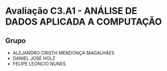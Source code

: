 # Avaliação C3.A1 - ANÁLISE DE DADOS APLICADA A COMPUTAÇÃO

## Grupo
- ALEJANDRO CRISTH MENDONÇA MAGALHÃES
- DANIEL JOSÉ HOLZ
- FELIPE LEONCIO NUNES
  
